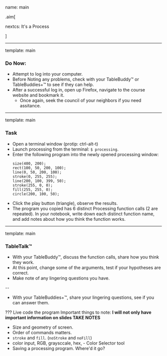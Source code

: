 name: main

.aim[<div>
  nextcs: It's a Process
  </div>]

---
template: main

### Do Now:
- Attempt to log into your computer.
- Before Noting any problems, check with your TableBuddy™ or TableBuddies+™ to see if they can help.
- After a successful log in, open up Firefox, navigate to the course website and bookmark it.
  - Once again, seek the council of your neighbors if you need assitance.

---
template: main

### Task
- Open a terminal window (protip:  ctrl-alt-t)
- Launch processing from the terminal: `$ processing`.
- Enter the following program into the newly opened processing window:
  ```
  size(400, 200);
  rect(100, 50, 200, 100);
  line(0, 50, 200, 100);
  stroke(0, 255, 255);
  line(200, 100, 399, 50);
  stroke(255, 0, 0);
  fill(255, 255, 0);
  circle(200, 100, 50);
  ```
- Click the play button (triangle), observe the results.
- The program you copied has 6 distinct Processing function calls (2 are repeated). In your notebook, write down each distinct function name, and add notes about how you think the function works.

---
template: main

### TableTalk™
- With your TableBuddy™, discuss the function calls, share how you think they work.
- At this point, change some of the arguments, test if your hypotheses are correct.
- Make note of any lingering questions you have.

--
- With your TableBuddies+™, share your lingering questions, see if you can answer them.


???
Live code the program
Important things to note:
__I will not only have important information on slides TAKE NOTES__
- Size and geometry of screen.
- Order of commands matters.
- `stroke` and `fill`. (`noStroke` and `noFill`)
- color input, RGB, graysccale, hex, - Color Selector tool
- Saving a processing program. Where'd it go?
